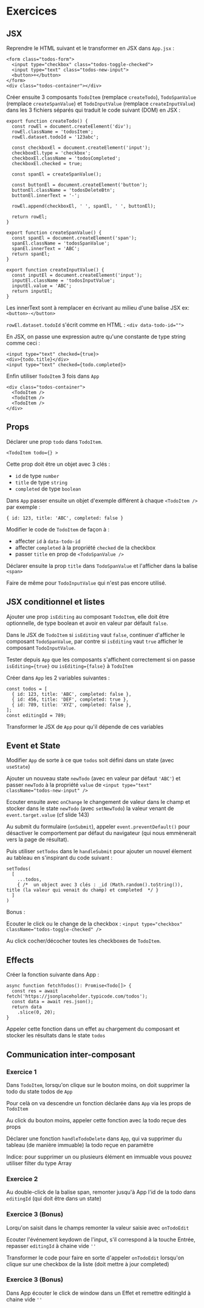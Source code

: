 # Exercices

## JSX

Reprendre le HTML suivant et le transformer en JSX dans `App.jsx` :

```
<form class="todos-form">
  <input type="checkbox" class="todos-toggle-checked">
  <input type="text" class="todos-new-input">
  <button>+</button>
</form>
<div class="todos-container"></div>
```

Créer ensuite 3 composants `TodoItem` (remplace `createTodo`), `TodoSpanValue` (remplace `createSpanValue`) et `TodoInputValue` (remplace `createInputValue`) dans les 3 fichiers séparés qui traduit le code suivant (DOM) en JSX :

```
export function createTodo() {
  const rowEl = document.createElement('div');
  rowEl.className = 'todosItem';
  rowEl.dataset.todoId = '123abc';

  const checkboxEl = document.createElement('input');
  checkboxEl.type = 'checkbox';
  checkboxEl.className = 'todosCompleted';
  checkboxEl.checked = true;

  const spanEl = createSpanValue();

  const buttonEl = document.createElement('button');
  buttonEl.className = 'todosDeleteBtn';
  buttonEl.innerText = '-';

  rowEl.append(checkboxEl, ' ', spanEl, ' ', buttonEl);

  return rowEl;
}

export function createSpanValue() {
  const spanEl = document.createElement('span');
  spanEl.className = 'todosSpanValue';
  spanEl.innerText = 'ABC';
  return spanEl;
}

export function createInputValue() {
  const inputEl = document.createElement('input');
  inputEl.className = 'todosInputValue';
  inputEl.value = 'ABC';
  return inputEl;
}
```

Les innerText sont à remplacer en écrivant au milieu d'une balise JSX
ex: `<button>-</button>`

`rowEl.dataset.todoId` s'écrit comme en HTML : `<div data-todo-id="">`

En JSX, on passe une expression autre qu'une constante de type string comme ceci :

```
<input type="text" checked={true}>
<div>{todo.title}</div>
<input type="text" checked={todo.completed}>
```

Enfin utiliser `TodoItem` 3 fois dans `App`

```
<div class="todos-container">
  <TodoItem />
  <TodoItem />
  <TodoItem />
</div>
```

## Props

Déclarer une prop `todo` dans `TodoItem`.

```
<TodoItem todo={} >
```

Cette prop doit être un objet avec 3 clés :
- `id` de type `number`
- `title` de type `string`
- `completed` de type `boolean`

Dans `App` passer ensuite un objet d'exemple différent à chaque `<TodoItem />` par exemple :

```
{ id: 123, title: 'ABC', completed: false }
```

Modifier le code de `TodoItem` de façon à :
- affecter `id` à `data-todo-id`
- affecter `completed` à la propriété `checked` de la checkbox
- passer `title` en prop de `<TodoSpanValue />`

Déclarer ensuite la prop `title` dans `TodoSpanValue` et l'afficher dans la balise `<span>`

Faire de même pour `TodoInputValue` qui n'est pas encore utilisé.

## JSX conditionnel et listes

Ajouter une prop `isEditing` au composant `TodoItem`, elle doit être optionnelle, de type boolean et avoir en valeur par défault `false`.

Dans le JSX de `TodoItem` si `isEditing` vaut `false`, continuer d'afficher le composant `TodoSpanValue`, par contre si `isEditing` vaut `true` afficher le composant `TodoInputValue`.

Tester depuis `App` que les composants s'affichent correctement si on passe `isEditing={true}` ou `isEditing={false}` à `TodoItem`

Créer dans `App` les 2 variables suivantes :

```
const todos = [
  { id: 123, title: 'ABC', completed: false },
  { id: 456, title: 'DEF', completed: true },
  { id: 789, title: 'XYZ', completed: false },
];
const editingId = 789;
```

Transformer le JSX de `App` pour qu'il dépende de ces variables

## Event et State

Modifier `App` de sorte à ce que `todos` soit défini dans un state (avec `useState`)

Ajouter un nouveau state `newTodo` (avec en valeur par défaut `'ABC'`) et passer `newTodo` à la propriété `value` de `<input type="text" className="todos-new-input" />`

Ecouter ensuite avec `onChange` le changement de valeur dans le champ et stocker dans le state `newTodo` (avec `setNewTodo`) la valeur venant de `event.target.value` (cf slide 143)

Au submit du formulaire (`onSubmit`), appeler `event.preventDefault()` pour désactiver le comportement par défaut du navigateur (qui nous emmènerait vers la page de résultat).

Puis utiliser `setTodos` dans le `handleSubmit` pour ajouter un nouvel élement au tableau en s'inspirant du code suivant :

```
setTodos(
  [
    ...todos,
    { /*  un object avec 3 clés : _id (Math.random().toString()), title (la valeur qui venait du champ) et completed  */ }
  ]
)
```

Bonus :

Ecouter le click ou le change de la checkbox :
`<input type="checkbox" className="todos-toggle-checked" />`

Au click cocher/décocher toutes les checkboxes de `TodoItem`.

## Effects

Créer la fonction suivante dans App :

```
async function fetchTodos(): Promise<Todo[]> {
  const res = await fetch('https://jsonplaceholder.typicode.com/todos');
  const data = await res.json();
  return data
    .slice(0, 20);
}
```

Appeler cette fonction dans un effet au chargement du composant et stocker
les résultats dans le state `todos`

## Communication inter-composant

### Exercice 1

Dans `TodoItem`, lorsqu'on clique sur le bouton moins, on doit supprimer la todo
du state todos de `App`

Pour celà on va descendre un fonction déclarée dans `App` via les props de `TodoItem`

Au click du bouton moins, appeler cette fonction avec la todo reçue des props

Déclarer une fonction `handleTodoDelete` dans `App`, qui va supprimer du tableau (de manière immuable) la todo reçue en paramètre

Indice: pour supprimer un ou plusieurs élément en immuable vous pouvez utiliser filter du type Array

### Exercice 2

Au double-click de la balise span, remonter jusqu'à App l'id de la todo dans `editingId` (qui doit être dans un state)

### Exercice 3 (Bonus)

Lorqu'on saisit dans le champs remonter la valeur saisie avec `onTodoEdit`

Ecouter l'événement keydown de l'input, s'il correspond à la touche Entrée, repasser `editingId` à chaine vide `''`

Transformer le code pour faire en sorte d'appeler  `onTodoEdit` lorsqu'on clique sur une checkbox de la liste (doit mettre à jour completed)

### Exercice 3 (Bonus)

Dans App écouter le click de window dans un Effet et remettre editingId à chaine vide `''`
